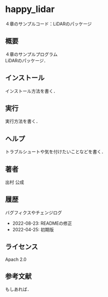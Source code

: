 # happy_lidar
４章のサンプルコード：LiDARのパッケージ

## 概要
４章のサンプルプログラム  
LiDARのパッケージ．

## インストール
インストール方法を書く．

## 実行
実行方法を書く．

## ヘルプ
トラブルシュートや気を付けたいことなどを書く．
　　
## 著者
出村 公成

## 履歴
バグフィクスやチェンジログ
- 2022-08-23: READMEの修正
- 2022-04-25: 初期版

## ライセンス
Apach 2.0 


## 参考文献
もしあれば．
